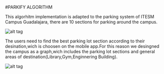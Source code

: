 #PARKIFY ALGORITHM

This algorhitm implementation is adapted to the parking system of ITESM Campus Guadalajara,
there are 10 sections for parking around the campus.

![alt tag](https://github.com/iotchallenge2016/Parking-lot/blob/info/parkinglot.png)


The users need to find the best parking lot section according to their desination,wich is 
choosen on the mobile app.For this reason we desingned the campus as a graph,wich includes 
the parking lot sections and general areas of destination(Library,Gym,Enginnering Building).

![alt tag](https://github.com/iotchallenge2016/Parking-lot/blob/master/Graph.png)
